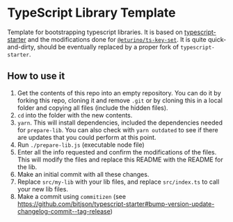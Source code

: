 # TypeScript Library Template

Template for bootstrapping typescript libraries. It is based on [typescript-starter](https://github.com/bitjson/typescript-starter) and the modifications done for [`@eturino/ts-key-set`](https://github.com/eturino/ts-key-set). It is quite quick-and-dirty, should be eventually replaced by a proper fork of `typescript-starter`.

## How to use it

1. Get the contents of this repo into an empty repository. You can do it by forking this repo, cloning it and remove `.git` or by cloning this in a local folder and copying all files (include the hidden files).
2. `cd` into the folder with the new contents.
3. `yarn`. This will install dependencies, included the dependencies needed for `prepare-lib`. You can also check with `yarn outdated` to see if there are updates that you could perform at this point.
4. Run `./prepare-lib.js` (executable node file)
5. Enter all the info requested and confirm the modifications of the files. This will modify the files and replace this README with the README for the lib.
6. Make an initial commit with all these changes.
7. Replace `src/my-lib` with your lib files, and replace `src/index.ts` to call your new lib files.
8. Make a commit using `commitizen` (see https://github.com/bitjson/typescript-starter#bump-version-update-changelog-commit--tag-release)
